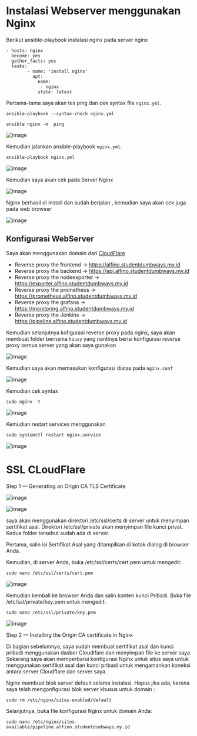 # Instalasi Webserver menggunakan Nginx

Berikut ansible-playbook instalasi nginx pada server nginx

```
- hosts: nginx
  become: yes
  gather_facts: yes
  tasks:
        - name: 'install nginx'
          apt: 
            name:
             - nginx
            state: latest
 ```
 
Pertama-tama saya akan tes ping dan cek syntax file `nginx.yml`.
 
```
ansible-playbook --syntax-check nginx.yml 
```
 
```
ansible nginx -m  ping
```
 
![image](https://user-images.githubusercontent.com/106061407/176121499-b08ff57e-7867-48a7-80ca-3fabc3c1fd0e.png)

Kemudian jalankan ansible-playbook `nginx.yml`.

```
ansible-playbook nginx.yml
```

![image](https://user-images.githubusercontent.com/106061407/176124472-25cae9e9-64a6-420c-b6e0-6a6f09ff3e9c.png)

Kemudian saya akan cek pada Server Nginx

![image](https://user-images.githubusercontent.com/106061407/176124651-e1508c8a-6f73-49f4-b8e9-9513207dc7dc.png)

Nginx berhasil di install dan sudah berjalan , kemudian saya akan cek juga pada web browser

![image](https://user-images.githubusercontent.com/106061407/176124902-c9f23418-19b5-444e-8b45-a5a7b6a91e70.png)

## Konfigurasi WebServer

Saya akan menggunakan domain dari [CloudFlare](https://dash.cloudflare.com/)

- Reverse proxy the frontend -> https://alfino.studentdumbways.my.id
- Reverse proxy the backend -> https://api.alfino.studentdumbways.my.id
- Reverse proxy the nodeexporter -> https://exporter.alfino.studentdumbways.my.id
- Reverse proxy the prometheus -> https://prometheus.alfino.studentdumbways.my.id
- Reverse proxy the grafana -> https://monitoring.alfino.studentdumbways.my.id
- Reverse proxy the Jenkins -> https://pipeline.alfino.studentdumbways.my.id

Kemudian selanjutnya kofigurasi reverse proxy pada nginx, saya akan membuat folder bernama `housy` yang nantinya berisi konfigurasi reverse proxy semua server yang akan saya gunakan

![image](https://user-images.githubusercontent.com/106061407/176133314-3e003952-6f1f-4c32-9d23-6dcab726432d.png)

Kemudian saya akan memasukan konfigurasi diatas pada `nginx.conf`

![image](https://user-images.githubusercontent.com/106061407/176134065-932999c8-cced-4f0e-9a62-94c3b189b851.png)

Kemudian cek syntax 

```
sudo nginx -t
```
![image](https://user-images.githubusercontent.com/106061407/176134219-0077dfa8-574a-49ac-97eb-640185458f0f.png)

Kemudian restart services menggunakan

```
sudo systemctl restart nginx.service
```

![image](https://user-images.githubusercontent.com/106061407/176140728-410d184e-c027-4ad5-8be4-11c17e5bb678.png)


# SSL CLoudFlare

Step 1 — Generating an Origin CA TLS Certificate

![image](https://user-images.githubusercontent.com/106061407/176168383-2019d4d8-e8c8-4c76-b683-ec252816a5e7.png)

![image](https://user-images.githubusercontent.com/106061407/176168433-59f7fd54-f9c8-4da0-88ea-38e981d0fff6.png)

saya akan menggunakan direktori /etc/ssl/certs di server untuk menyimpan sertifikat asal. Direktori /etc/ssl/private akan menyimpan file kunci privat. Kedua folder tersebut sudah ada di server.

Pertama, salin isi Sertifikat Asal yang ditampilkan di kotak dialog di browser Anda.

Kemudian, di server Anda, buka /etc/ssl/certs/cert.pem untuk mengedit:

```
sudo nano /etc/ssl/certs/cert.pem
```

![image](https://user-images.githubusercontent.com/106061407/176179383-a9e8f503-c8a7-44fe-90a0-3d325bb31e28.png)

Kemudian kembali ke browser Anda dan salin konten kunci Pribadi. Buka file /etc/ssl/private/key.pem untuk mengedit:

```
sudo nano /etc/ssl/private/key.pem
```
![image](https://user-images.githubusercontent.com/106061407/176179620-f5b61f2a-e8d1-4b32-bb17-ea2a9c844726.png)


Step 2 — Installing the Origin CA certificate in Nginx

Di bagian sebelumnya, saya sudah membuat sertifikat asal dan kunci pribadi menggunakan dasbor Cloudlfare dan menyimpan file ke server saya. Sekarang saya akan memperbarui konfigurasi Nginx untuk situs saya untuk menggunakan sertifikat asal dan kunci pribadi untuk mengamankan koneksi antara server Cloudflare dan server saya.

Nginx membuat blok server default selama instalasi. Hapus jika ada, karena saya telah mengonfigurasi blok server khusus untuk domain :

```
sudo rm /etc/nginx/sites-enabled/default
```

Selanjutnya, buka file konfigurasi Nginx untuk domain Anda:

```
sudo nano /etc/nginx/sites-available/pipeline.alfino.studentdumbways.my.id
```




